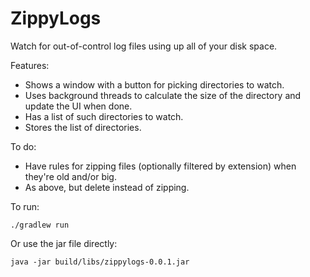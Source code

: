 ZippyLogs
=========

Watch for out-of-control log files using up all of your disk space.

Features:
 * Shows a window with a button for picking directories to watch.
 * Uses background threads to calculate the size of the directory and update the UI when done.
 * Has a list of such directories to watch.
 * Stores the list of directories.

To do:
 * Have rules for zipping files (optionally filtered by extension) when they're old and/or big.
 * As above, but delete instead of zipping.

To run:

    ./gradlew run

Or use the jar file directly:

    java -jar build/libs/zippylogs-0.0.1.jar
